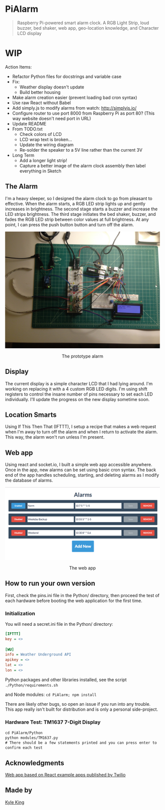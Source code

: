 # PiAlarm
> Raspberry Pi-powered smart alarm clock. A RGB Light Strip, loud buzzer, bed shaker, web app, geo-location knowledge, and Character LCD display

# WIP

Action Items:

- Refactor Python files for docstrings and variable case
- Fix:
    + Weather display doesn't update
    + Build better housing
- Make alarm creation easier (prevent loading bad cron syntax)
- Use raw React without Babel
- Add simply.js to modify alarms from watch: http://simplyjs.io/
- Configure router to use port 8000 from Raspberry Pi as port 80? (This way website doesn't need port in URL)
- Update README
- From TODO.txt
    + Check colors of LCD
    + LCD wrap text is broken...
    + Update the wiring diagram
    + Re-solder the speaker to a 5V line rather than the current 3V
- Long Term
    + Add a longer light strip!
    + Capture a better image of the alarm clock assembly then label everything in Sketch


## The Alarm

I'm a heavy sleeper, so I designed the alarm clock to go from pleasant to effective. When the alarm starts, a RGB LED strip lights up and gently increases in brightness. The second stage starts a buzzer and increase the LED strips brightness. The third stage initiates the bed shaker, buzzer, and fades the RGB LED strip between color values at full brightness. At any point, I can press the push button button and turn off the alarm.

<p align="center">
  <img width="550" height=auto src="./README/cover.jpg" alt="above view">
</p>
<p align="center">The prototype alarm</p>

## Display

The current display is a simple character LCD that I had lying around. I'm working on replacing it with a 4 custom RGB LED digits. I'm using shift registers to control the insane number of pins necessary to set each LED individually. I'll update the progress on the new display sometime soon.

## Location Smarts

Using If This Then That (IFTTT), I setup a recipe that makes a web request when I'm away to turn off the alarm and when I return to activate the alarm. This way, the alarm won't run unless I'm present.

## Web app

Using react and socket.io, I built a simple web app accessible anywhere. Once in the app, new alarms can be set using basic cron syntax. The back end of the app handles scheduling, starting, and deleting alarms as I modify the database of alarms.

<p align="center">
  <img width="550" height=auto src="./README/webapp.png" alt="web app">
</p>
<p align="center">The web app</p>

## How to run your own version

First, check the pins.ini file in the Python/ directory, then proceed the test of each hardware before booting the web application for the first time.

### Initialization

You will need a secret.ini file in the Python/ directory:

```ini
[IFTTT]
key = <>

[WU]
info = Weather Underground API
apikey = <>
lat = <>
lon = <>
```

Python packages and other libraries installed, see the script `./Python/requirements.sh`

and Node modules: `cd PiAlarm; npm install`

There are likely other bugs, so open an issue if you run into any trouble. This app really isn't built for distribution and is only a personal side-project.

### Hardware Test: TM1637 7-Digit Display

```
cd PiAlarm/Python
python modules/TM1637.py
# There should be a few statements printed and you can press enter to confirm each test
```

## Acknowledgments

[Web app based on React example apps published by Twilio](https://www.twilio.com/blog/2015/08/setting-up-react-for-es6-with-webpack-and-babel-2.html)

## Made by

[Kyle King](http://kyleking.me)
